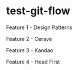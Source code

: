 # test-git-flow


Feature 1 - Design Patterns

Feature 2 - Cerave

Feature 3 - Kandao

Feature 4 - Head First

